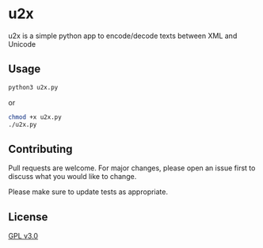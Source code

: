 # u2x

u2x is a simple python app to encode/decode texts between XML and Unicode

## Usage

```bash
python3 u2x.py
```
or

```bash
chmod +x u2x.py
./u2x.py
```

## Contributing

Pull requests are welcome. For major changes, please open an issue first
to discuss what you would like to change.

Please make sure to update tests as appropriate.

## License

[GPL v3.0](https://www.gnu.org/licenses/gpl-3.0.en.html)